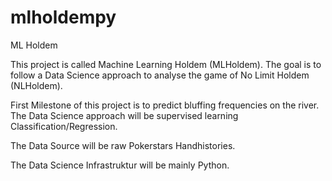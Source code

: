 # mlholdempy
ML Holdem

This project is called Machine Learning Holdem (MLHoldem). The goal is to follow a Data Science approach to analyse the game of No Limit Holdem (NLHoldem).

First Milestone of this project is to predict bluffing frequencies on the river. The Data Science approach will be supervised learning Classification/Regression.

The Data Source will be raw Pokerstars Handhistories. 

The Data Science Infrastruktur will be mainly Python.

